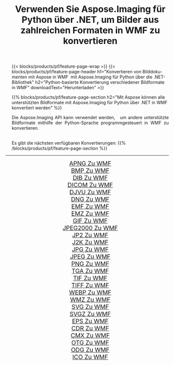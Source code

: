 ﻿---
title: Verwenden Sie Aspose.Imaging für Python über .NET, um Bilder aus zahlreichen Formaten in WMF zu konvertieren 
weight: 3920
url: /de/python-net/conversion/to/wmf 
lang: de
langdirlevel: 2
locales: zh-hans,ja,it,ru,de,es,fr,nl,id,lt,pl,pt,vi,tr,ko,zh-hant,ar,hi,th,sv,cs,uk,he
description: Sie können Aspose.Imaging für Python über die .NET-Bibliothek verwenden, um eine Vielzahl von Formaten in WMF zu konvertieren.
---

{{< blocks/products/pf/feature-page-wrap >}}
{{< blocks/products/pf/feature-page-header h1="Konvertieren von Bilddokumenten mit Aspose in WMF  mit Aspose.Imaging für Python über die .NET-Bibliothek" h2="Python-basierte Konvertierung verschiedener Bildformate in WMF" downloadText="Herunterladen" >}}


{{% blocks/products/pf/feature-page-section  h2="Mit Aspose können alle unterstützten Bildformate mit Aspose.Imaging für Python über .NET in WMF konvertiert werden" %}}
<p align=justify>Die Aspose.Imaging API kann verwendet werden,   um andere unterstützte Bildformate mithilfe der Python-Sprache programmgesteuert in WMF zu konvertieren.</p>
<br/>
Es gibt die nächsten verfügbaren Konvertierungen:
{{% /blocks/products/pf/feature-page-section %}}
<div class="container-fluid productfamilypage bg-gray">
    <div class="convertypes bg-gray agp-content section">
        <div class="container">
		<hr style="margin-left:-20px;"/>
		<div class="row other-converters" style="gap: 10px;font-size: 19px;text-align:center;">
		    <div class='col-md-2 other-converter remove-lp remove-rp'><a href="/imaging/de/python-net/conversion/apng-to-wmf" style="padding:15px;">APNG Zu WMF</a></div>
<div class='col-md-2 other-converter remove-lp remove-rp'><a href="/imaging/de/python-net/conversion/bmp-to-wmf" style="padding:15px;">BMP Zu WMF</a></div>
<div class='col-md-2 other-converter remove-lp remove-rp'><a href="/imaging/de/python-net/conversion/dib-to-wmf" style="padding:15px;">DIB Zu WMF</a></div>
<div class='col-md-2 other-converter remove-lp remove-rp'><a href="/imaging/de/python-net/conversion/dicom-to-wmf" style="padding:15px;">DICOM Zu WMF</a></div>
<div class='col-md-2 other-converter remove-lp remove-rp'><a href="/imaging/de/python-net/conversion/djvu-to-wmf" style="padding:15px;">DJVU Zu WMF</a></div>
<div class='col-md-2 other-converter remove-lp remove-rp'><a href="/imaging/de/python-net/conversion/dng-to-wmf" style="padding:15px;">DNG Zu WMF</a></div>
<div class='col-md-2 other-converter remove-lp remove-rp'><a href="/imaging/de/python-net/conversion/emf-to-wmf" style="padding:15px;">EMF Zu WMF</a></div>
<div class='col-md-2 other-converter remove-lp remove-rp'><a href="/imaging/de/python-net/conversion/emz-to-wmf" style="padding:15px;">EMZ Zu WMF</a></div>
<div class='col-md-2 other-converter remove-lp remove-rp'><a href="/imaging/de/python-net/conversion/gif-to-wmf" style="padding:15px;">GIF Zu WMF</a></div>
<div class='col-md-2 other-converter remove-lp remove-rp'><a href="/imaging/de/python-net/conversion/jpeg2000-to-wmf" style="padding:15px;">JPEG2000 Zu WMF</a></div>
<div class='col-md-2 other-converter remove-lp remove-rp'><a href="/imaging/de/python-net/conversion/jp2-to-wmf" style="padding:15px;">JP2 Zu WMF</a></div>
<div class='col-md-2 other-converter remove-lp remove-rp'><a href="/imaging/de/python-net/conversion/j2k-to-wmf" style="padding:15px;">J2K Zu WMF</a></div>
<div class='col-md-2 other-converter remove-lp remove-rp'><a href="/imaging/de/python-net/conversion/jpg-to-wmf" style="padding:15px;">JPG Zu WMF</a></div>
<div class='col-md-2 other-converter remove-lp remove-rp'><a href="/imaging/de/python-net/conversion/jpeg-to-wmf" style="padding:15px;">JPEG Zu WMF</a></div>
<div class='col-md-2 other-converter remove-lp remove-rp'><a href="/imaging/de/python-net/conversion/png-to-wmf" style="padding:15px;">PNG Zu WMF</a></div>
<div class='col-md-2 other-converter remove-lp remove-rp'><a href="/imaging/de/python-net/conversion/tga-to-wmf" style="padding:15px;">TGA Zu WMF</a></div>
<div class='col-md-2 other-converter remove-lp remove-rp'><a href="/imaging/de/python-net/conversion/tif-to-wmf" style="padding:15px;">TIF Zu WMF</a></div>
<div class='col-md-2 other-converter remove-lp remove-rp'><a href="/imaging/de/python-net/conversion/tiff-to-wmf" style="padding:15px;">TIFF Zu WMF</a></div>
<div class='col-md-2 other-converter remove-lp remove-rp'><a href="/imaging/de/python-net/conversion/webp-to-wmf" style="padding:15px;">WEBP Zu WMF</a></div>
<div class='col-md-2 other-converter remove-lp remove-rp'><a href="/imaging/de/python-net/conversion/wmz-to-wmf" style="padding:15px;">WMZ Zu WMF</a></div>
<div class='col-md-2 other-converter remove-lp remove-rp'><a href="/imaging/de/python-net/conversion/svg-to-wmf" style="padding:15px;">SVG Zu WMF</a></div>
<div class='col-md-2 other-converter remove-lp remove-rp'><a href="/imaging/de/python-net/conversion/svgz-to-wmf" style="padding:15px;">SVGZ Zu WMF</a></div>
<div class='col-md-2 other-converter remove-lp remove-rp'><a href="/imaging/de/python-net/conversion/eps-to-wmf" style="padding:15px;">EPS Zu WMF</a></div>
<div class='col-md-2 other-converter remove-lp remove-rp'><a href="/imaging/de/python-net/conversion/cdr-to-wmf" style="padding:15px;">CDR Zu WMF</a></div>
<div class='col-md-2 other-converter remove-lp remove-rp'><a href="/imaging/de/python-net/conversion/cmx-to-wmf" style="padding:15px;">CMX Zu WMF</a></div>
<div class='col-md-2 other-converter remove-lp remove-rp'><a href="/imaging/de/python-net/conversion/otg-to-wmf" style="padding:15px;">OTG Zu WMF</a></div>
<div class='col-md-2 other-converter remove-lp remove-rp'><a href="/imaging/de/python-net/conversion/odg-to-wmf" style="padding:15px;">ODG Zu WMF</a></div>
<div class='col-md-2 other-converter remove-lp remove-rp'><a href="/imaging/de/python-net/conversion/ico-to-wmf" style="padding:15px;">ICO Zu WMF</a></div>
                </div>
        </div>
    </div>
</div>
<br/>

